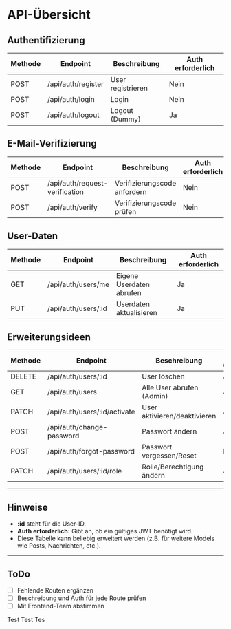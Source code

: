 # API-Übersicht

## Authentifizierung

| Methode | Endpoint                  | Beschreibung                | Auth erforderlich |
|---------|--------------------------|-----------------------------|------------------|
| POST    | /api/auth/register       | User registrieren           | Nein             |
| POST    | /api/auth/login          | Login                       | Nein             |
| POST    | /api/auth/logout         | Logout (Dummy)              | Ja               |

## E-Mail-Verifizierung

| Methode | Endpoint                          | Beschreibung                        | Auth erforderlich |
|---------|-----------------------------------|-------------------------------------|------------------|
| POST    | /api/auth/request-verification    | Verifizierungscode anfordern        | Nein             |
| POST    | /api/auth/verify                  | Verifizierungscode prüfen           | Nein             |

## User-Daten

| Methode | Endpoint                  | Beschreibung                | Auth erforderlich |
|---------|---------------------------|-----------------------------|------------------|
| GET     | /api/auth/users/me        | Eigene Userdaten abrufen    | Ja               |
| PUT     | /api/auth/users/:id       | Userdaten aktualisieren     | Ja               |

## Erweiterungsideen

| Methode | Endpoint                  | Beschreibung                        | Auth erforderlich |
|---------|---------------------------|-------------------------------------|------------------|
| DELETE  | /api/auth/users/:id       | User löschen                        | Ja (Admin)       |
| GET     | /api/auth/users           | Alle User abrufen (Admin)           | Ja (Admin)       |
| PATCH   | /api/auth/users/:id/activate | User aktivieren/deaktivieren    | Ja (Admin)       |
| POST    | /api/auth/change-password | Passwort ändern                     | Ja               |
| POST    | /api/auth/forgot-password | Passwort vergessen/Reset            | Nein             |
| PATCH   | /api/auth/users/:id/role  | Rolle/Berechtigung ändern           | Ja (Admin)       |

---

## Hinweise

- **:id** steht für die User-ID.
- **Auth erforderlich:** Gibt an, ob ein gültiges JWT benötigt wird.
- Diese Tabelle kann beliebig erweitert werden (z.B. für weitere Models wie Posts, Nachrichten, etc.).

---

## ToDo

- [ ] Fehlende Routen ergänzen
- [ ] Beschreibung und Auth für jede Route prüfen
- [ ] Mit Frontend-Team abstimmen

Test Test Tes 